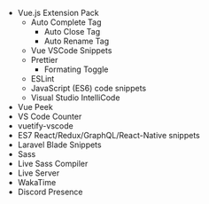 ﻿- Vue.js Extension Pack
	- Auto Complete Tag
		- Auto Close Tag
		- Auto Rename Tag
	- Vue VSCode Snippets
	- Prettier
		- Formating Toggle
	- ESLint
	- JavaScript (ES6) code snippets
	- Visual Studio IntelliCode
- Vue Peek
- VS Code Counter
- vuetify-vscode
- ES7 React/Redux/GraphQL/React-Native snippets
- Laravel Blade Snippets
- Sass
- Live Sass Compiler
- Live Server
- WakaTime
- Discord Presence
